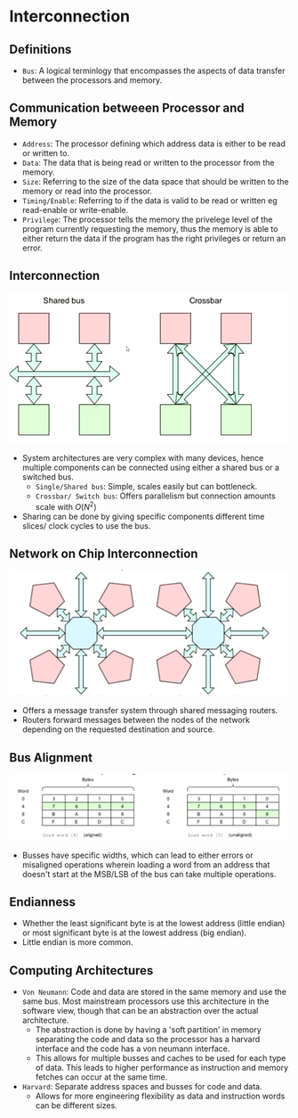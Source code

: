 # Interconnection

## Definitions
* `Bus`: A logical terminlogy that encompasses the aspects of data transfer between the processors and memory.

## Communication betweeen Processor and Memory
* `Address`: The processor defining which address data is either to be read or written to.
* `Data`: The data that is being read or written to the processor from the memory.
* `Size`: Referring to the size of the data space that should be written to the memory or read into the processor.
* `Timing/Enable`: Referring to if the data is valid to be read or written eg read-enable or write-enable.
* `Privilege`: The processor tells the memory the privelege level of the program currently requesting the memory, thus the memory is able to either return the data if the program has the right privileges or return an error.

## Interconnection
![Busses](../img/bus_types.png)
* System architectures are very complex with many devices, hence multiple components can be connected using either a shared bus or a switched bus.
	* `Single/Shared bus`: Simple, scales easily but can bottleneck.
	* `Crossbar/ Switch bus`: Offers parallelism but connection amounts scale with $O(N^2)$ 
* Sharing can be done by giving specific components different time slices/ clock cycles to use the bus.

## Network on Chip Interconnection
![NOC](../img/network_on_chip.png)
* Offers a message transfer system through shared messaging routers.
* Routers forward messages between the nodes of the network depending on the requested destination and source.

## Bus Alignment
![Misaligned](../img/misaligned.png)
* Busses have specific widths, which can lead to either errors or misaligned operations wherein loading a word from an address that doesn't start at the MSB/LSB of the bus can take multiple operations.

## Endianness
* Whether the least significant byte is at the lowest address (little endian) or most significant byte is at the lowest address (big endian).
* Little endian is more common.

## Computing Architectures
* `Von Neumann`: Code and data are stored in the same memory and use the same bus. Most mainstream processors use this architecture in the software view, though that can be an abstraction over the actual architecture.
	* The abstraction is done by having a 'soft partition' in memory separating the code and data so the processor has a harvard interface and the code has a von neumann interface. 
	* This allows for multiple busses and caches to be used for each type of data. This leads to higher performance as instruction and memory fetches can occur at the same time.
* `Harvard`: Separate address spaces and busses for code and data.
	* Allows for more engineering flexibility as data and instruction words can be different sizes.